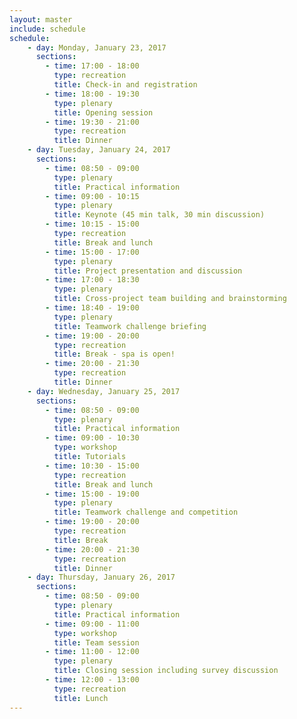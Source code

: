 ```yaml
---
layout: master
include: schedule
schedule:
    - day: Monday, January 23, 2017
      sections:
        - time: 17:00 - 18:00
          type: recreation
          title: Check-in and registration
        - time: 18:00 - 19:30
          type: plenary
          title: Opening session
        - time: 19:30 - 21:00
          type: recreation
          title: Dinner
    - day: Tuesday, January 24, 2017
      sections:
        - time: 08:50 - 09:00
          type: plenary
          title: Practical information
        - time: 09:00 - 10:15
          type: plenary
          title: Keynote (45 min talk, 30 min discussion)
        - time: 10:15 - 15:00
          type: recreation
          title: Break and lunch
        - time: 15:00 - 17:00
          type: plenary
          title: Project presentation and discussion
        - time: 17:00 - 18:30
          type: plenary
          title: Cross-project team building and brainstorming
        - time: 18:40 - 19:00
          type: plenary
          title: Teamwork challenge briefing
        - time: 19:00 - 20:00
          type: recreation
          title: Break - spa is open!
        - time: 20:00 - 21:30
          type: recreation
          title: Dinner
    - day: Wednesday, January 25, 2017
      sections:
        - time: 08:50 - 09:00
          type: plenary
          title: Practical information
        - time: 09:00 - 10:30
          type: workshop
          title: Tutorials
        - time: 10:30 - 15:00
          type: recreation
          title: Break and lunch
        - time: 15:00 - 19:00
          type: plenary
          title: Teamwork challenge and competition
        - time: 19:00 - 20:00
          type: recreation
          title: Break
        - time: 20:00 - 21:30
          type: recreation
          title: Dinner
    - day: Thursday, January 26, 2017
      sections:
        - time: 08:50 - 09:00
          type: plenary
          title: Practical information
        - time: 09:00 - 11:00
          type: workshop
          title: Team session
        - time: 11:00 - 12:00
          type: plenary
          title: Closing session including survey discussion
        - time: 12:00 - 13:00
          type: recreation
          title: Lunch
---
```

